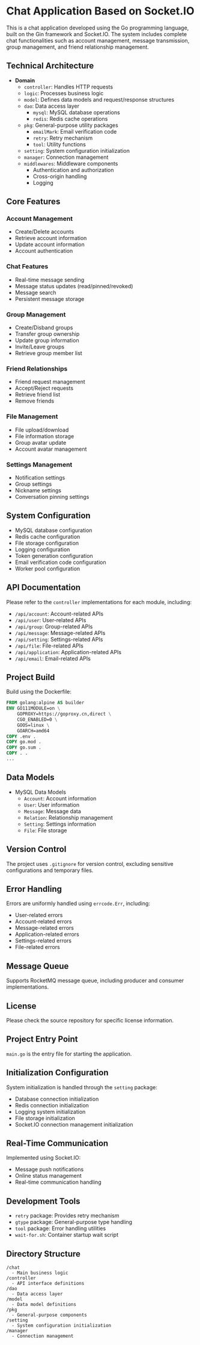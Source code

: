 # Chat Application Based on Socket.IO

This is a chat application developed using the Go programming language, built on the Gin framework and Socket.IO. The system includes complete chat functionalities such as account management, message transmission, group management, and friend relationship management.

## Technical Architecture
- **Domain**
  - `controller`: Handles HTTP requests
  - `logic`: Processes business logic
  - `model`: Defines data models and request/response structures
  - `dao`: Data access layer
    - `mysql`: MySQL database operations
    - `redis`: Redis cache operations
  - `pkg`: General-purpose utility packages
    - `emailMark`: Email verification code
    - `retry`: Retry mechanism
    - `tool`: Utility functions
  - `setting`: System configuration initialization
  - `manager`: Connection management
  - `middlewares`: Middleware components
    - Authentication and authorization
    - Cross-origin handling
    - Logging

## Core Features

### Account Management
- Create/Delete accounts
- Retrieve account information
- Update account information
- Account authentication

### Chat Features
- Real-time message sending
- Message status updates (read/pinned/revoked)
- Message search
- Persistent message storage

### Group Management
- Create/Disband groups
- Transfer group ownership
- Update group information
- Invite/Leave groups
- Retrieve group member list

### Friend Relationships
- Friend request management
- Accept/Reject requests
- Retrieve friend list
- Remove friends

### File Management
- File upload/download
- File information storage
- Group avatar update
- Account avatar management

### Settings Management
- Notification settings
- Group settings
- Nickname settings
- Conversation pinning settings

## System Configuration
- MySQL database configuration
- Redis cache configuration
- File storage configuration
- Logging configuration
- Token generation configuration
- Email verification code configuration
- Worker pool configuration

## API Documentation
Please refer to the `controller` implementations for each module, including:
- `/api/account`: Account-related APIs
- `/api/user`: User-related APIs
- `/api/group`: Group-related APIs
- `/api/message`: Message-related APIs
- `/api/setting`: Settings-related APIs
- `/api/file`: File-related APIs
- `/api/application`: Application-related APIs
- `/api/email`: Email-related APIs

## Project Build
Build using the Dockerfile:
```Dockerfile
FROM golang:alpine AS builder
ENV GO111MODULE=on \
    GOPROXY=https://goproxy.cn,direct \
    CGO_ENABLED=0 \
    GOOS=linux \
    GOARCH=amd64
COPY .env .
COPY go.mod .
COPY go.sum .
COPY . .
...
```

## Data Models
- MySQL Data Models
  - `Account`: Account information
  - `User`: User information
  - `Message`: Message data
  - `Relation`: Relationship management
  - `Setting`: Settings information
  - `File`: File storage

## Version Control
The project uses `.gitignore` for version control, excluding sensitive configurations and temporary files.

## Error Handling
Errors are uniformly handled using `errcode.Err`, including:
- User-related errors
- Account-related errors
- Message-related errors
- Application-related errors
- Settings-related errors
- File-related errors

## Message Queue
Supports RocketMQ message queue, including producer and consumer implementations.

## License
Please check the source repository for specific license information.

## Project Entry Point
`main.go` is the entry file for starting the application.

## Initialization Configuration
System initialization is handled through the `setting` package:
- Database connection initialization
- Redis connection initialization
- Logging system initialization
- File storage initialization
- Socket.IO connection management initialization

## Real-Time Communication
Implemented using Socket.IO:
- Message push notifications
- Online status management
- Real-time communication handling

## Development Tools
- `retry` package: Provides retry mechanism
- `gtype` package: General-purpose type handling
- `tool` package: Error handling utilities
- `wait-for.sh`: Container startup wait script

## Directory Structure
```
/chat
  - Main business logic
/controller
  - API interface definitions
/dao
  - Data access layer
/model
  - Data model definitions
/pkg
  - General-purpose components
/setting
  - System configuration initialization
/manager
  - Connection management
```